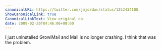 ```yaml
---
canonicalURL: https://twitter.com/jmjordan/status/1252434100
ShowCanonicalLink: true
CanonicalLinkText: View original on
date: 2009-02-26T04:46:06+00:00
---
```

I just uninstalled GrowlMail and Mail is no longer crashing. I think that was the problem.